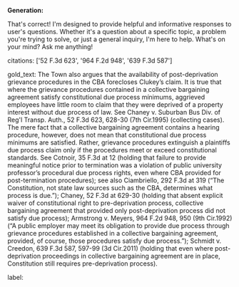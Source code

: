 **Generation:**

 That's correct! I'm designed to provide helpful and informative responses to user's questions. Whether it's a question about a specific topic, a problem you're trying to solve, or just a general inquiry, I'm here to help. What's on your mind? Ask me anything! 

citations: ['52 F.3d 623', '964 F.2d 948', '639 F.3d 587']

gold_text: The Town also argues that the availability of post-deprivation grievance procedures in the CBA forecloses Clukey’s claim. It is true that where the grievance procedures contained in a collective bargaining agreement satisfy constitutional due process mínimums, aggrieved employees have little room to claim that they were deprived of a property interest without due process of law. See Chaney v. Suburban Bus Div. of Reg'l Transp. Auth., 52 F.3d 623, 628-30 (7th Cir.1995) (collecting cases). The mere fact that a collective bargaining agreement contains a hearing procedure, however, does not mean that constitutional due process mínimums are satisfied. Rather, grievance procedures extinguish a plaintiffs due process claim only if the procedures meet or exceed constitutional standards. See Cotnoir, 35 F.3d at 12 (holding that failure to provide meaningful notice prior to termination was a violation of public university professor’s procedural due process rights, even where CBA provided for post-termination procedures); see also Ciambriello, 292 F.3d at 319 (“The Constitution, not state law sources such as the CBA, determines what process is due.”); Chaney, 52 F.3d at 629-30 (holding that absent explicit waiver of constitutional right to pre-deprivation process, collective bargaining agreement that provided only post-deprivation process did not satisfy due process); Armstrong v. Meyers, 964 F.2d 948, 950 (9th Cir.1992) (“A public employer may meet its obligation to provide due process through grievance procedures established in a collective bargaining agreement, provided, of course, those procedures satisfy due process.”); Schmidt v. Creedon, 639 F.3d 587, 597-99 (3d Cir.2011) (holding that even where post-deprivation proceedings in collective bargaining agreement are in place, Constitution still requires pre-deprivation process).

label: 